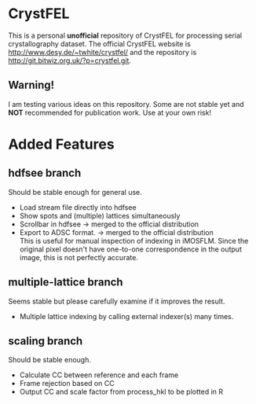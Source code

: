 CrystFEL
========

This is a personal **unofficial** repository of CrystFEL for processing serial crystallography dataset.
The official CrystFEL website is http://www.desy.de/~twhite/crystfel/ and the repository is  http://git.bitwiz.org.uk/?p=crystfel.git.

Warning!
--------

I am testing various ideas on this repository. 
Some are not stable yet and **NOT** recommended for publication work. 
Use at your own risk!

Added Features
==============

hdfsee branch
-------------

Should be stable enough for general use.

*   Load stream file directly into hdfsee
*   Show spots and (multiple) lattices simultaneously
*   Scrollbar in hdfsee -> merged to the official distribution
*   Export to ADSC format. -> merged to the official distribution  
    This is useful for manual inspection of indexing in iMOSFLM.
    Since the original pixel doesn't have one-to-one correspondence in
    the output image, this is not perfectly accurate.

multiple-lattice branch
-----------------------

Seems stable but please carefully examine if it improves the result.

* Multiple lattice indexing by calling external indexer(s) many times.

scaling branch
--------------

Should be stable enough.

* Calculate CC between reference and each frame
* Frame rejection based on CC
* Output CC and scale factor from process_hkl to be plotted in R

